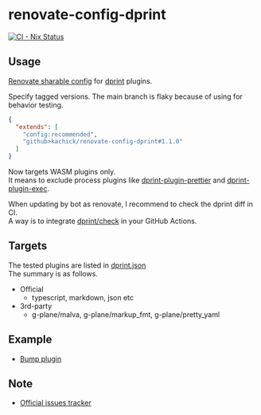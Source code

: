# renovate-config-dprint

[![CI - Nix Status](https://github.com/kachick/renovate-config-dprint/actions/workflows/ci-nix.yml/badge.svg?branch=main)](https://github.com/kachick/renovate-config-dprint/actions/workflows/ci-nix.yml?query=branch%3Amain+)

## Usage

[Renovate sharable config](https://docs.renovatebot.com/config-presets/) for [dprint](https://github.com/dprint/dprint) plugins.

Specify tagged versions. The main branch is flaky because of using for behavior testing.

```json
{
  "extends": [
    "config:recommended",
    "github>kachick/renovate-config-dprint#1.1.0"
  ]
}
```

Now targets WASM plugins only.\
It means to exclude process plugins like [dprint-plugin-prettier](https://github.com/kachick/renovate-config-dprint/issues/11) and [dprint-plugin-exec](https://github.com/dprint/dprint-plugin-exec).

When updating by bot as renovate, I recommend to check the dprint diff in CI.\
A way is to integrate [dprint/check](https://github.com/dprint/check) in your GitHub Actions.

## Targets

The tested plugins are listed in [dprint.json](dprint.json)\
The summary is as follows.

- Official
  - typescript, markdown, json etc
- 3rd-party
  - g-plane/malva, g-plane/markup_fmt, g-plane/pretty_yaml

## Example

- [Bump plugin](https://github.com/kachick/renovate-config-dprint/pull/1)

## Note

- [Official issues tracker](https://github.com/kachick/renovate-config-dprint/issues/7)
